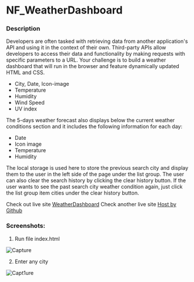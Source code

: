 # NF_WeatherDashboard

### Description
Developers are often tasked with retrieving data from another application's API and using it in the context of their own. Third-party APIs allow developers to access their data and functionality by making requests with specific parameters to a URL. Your challenge is to build a weather dashboard that will run in the browser and feature dynamically updated HTML and CSS.

- City, Date, Icon-image
- Temperature
- Humidity
- Wind Speed
- UV index

The 5-days weather forecast also displays below the current weather conditions section and it includes the following information for each day:

- Date
- Icon image
- Temperature
- Humidity

The local storage is used here to store the previous search city and display them to the user in the left side of the page under the list group. The user can also clear the search history by clicking the clear history button.
If the user wants to see the past search city weather condition again, just click the list group item cities under the clear history button.

Check out live site [WeatherDashboard](https://n-flam.github.io/NF_WeatherDashboard/)
Check another live site [Host by Github](https://github.com/n-flam/NF_WeatherDashboardx)

### Screenshots:
1. Run file index.html

![Capture](https://dontforget/)

2. Enter any city

![Capt1ure](https://dontforget)

